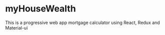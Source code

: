 # myHouseWealth
This is a progressive web app mortgage calculator using React, Redux and Material-ui

